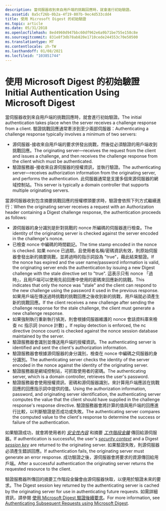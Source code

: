 ```yaml
---
description: 當伺服器收到來自用戶端的挑戰回應時，就會進行初始驗證。
ms.assetid: 8a5cf26b-0b2a-4f19-807b-9ec4d533cdd4
title: 使用 Microsoft Digest 的初始驗證
ms.topic: article
ms.date: 05/31/2018
ms.openlocfilehash: 8ed4960d947bbc60df962e6a9b71be755e158c8e
ms.sourcegitcommit: 831e8f3db78ab820e1710cede244553c70e50500
ms.translationtype: MT
ms.contentlocale: zh-TW
ms.lasthandoff: 01/08/2021
ms.locfileid: "103851744"
---
```

# <a name="initial-authentication-using-microsoft-digest"></a><span data-ttu-id="51bac-103">使用 Microsoft Digest 的初始驗證</span><span class="sxs-lookup"><span data-stu-id="51bac-103">Initial Authentication Using Microsoft Digest</span></span>

<span data-ttu-id="51bac-104">當伺服器收到來自用戶端的挑戰回應時，就會進行初始驗證。</span><span class="sxs-lookup"><span data-stu-id="51bac-104">The initial authentication takes place when the server receives a challenge response from a client.</span></span> <span data-ttu-id="51bac-105">驗證挑戰回應通常牽涉到至少兩部伺服器：</span><span class="sxs-lookup"><span data-stu-id="51bac-105">Authenticating a challenge response typically involves a minimum of two servers:</span></span>

-   <span data-ttu-id="51bac-106">源伺服器-接收來自用戶端的要求併發出挑戰，然後從必須驗證的用戶端收到挑戰回應。</span><span class="sxs-lookup"><span data-stu-id="51bac-106">The originating server—receives the request from the client and issues a challenge, and then receives the challenge response from the client which must be authenticated.</span></span>
-   <span data-ttu-id="51bac-107">驗證服務器-接收來自源伺服器的授權資訊，並執行驗證。</span><span class="sxs-lookup"><span data-stu-id="51bac-107">The authenticating server—receives authorization information from the originating server, and performs the authentication.</span></span> <span data-ttu-id="51bac-108">此伺服器通常是支援多個來源伺服器的網域控制站。</span><span class="sxs-lookup"><span data-stu-id="51bac-108">This server is typically a domain controller that supports multiple originating servers.</span></span>

<span data-ttu-id="51bac-109">當源伺服器收到包含摘要挑戰回應的授權標頭要求時，驗證會依照下列方式繼續進行：</span><span class="sxs-lookup"><span data-stu-id="51bac-109">When the originating server receives a request with an Authorization header containing a Digest challenge response, the authentication proceeds as follows:</span></span>

-   <span data-ttu-id="51bac-110">源伺服器的身分識別是針對挑戰的 nonce 所編碼的伺服器進行檢查。</span><span class="sxs-lookup"><span data-stu-id="51bac-110">The identity of the originating server is checked against the server encoded in the challenge's nonce.</span></span>
-   <span data-ttu-id="51bac-111">已檢查 nonce 中編碼的時間戳記。</span><span class="sxs-lookup"><span data-stu-id="51bac-111">The time stamp encoded in the nonce is checked.</span></span> <span data-ttu-id="51bac-112">如果 nonce 已過期，且使用者名稱/密碼資訊有效，則原始伺服器會發出新的摘要挑戰，並將過時的指示詞設為 "true"，藉此結束驗證。</span><span class="sxs-lookup"><span data-stu-id="51bac-112">If the nonce has expired and the user name/password information is valid, the originating server ends the authentication by issuing a new Digest challenge with the stale directive set to "true".</span></span> <span data-ttu-id="51bac-113">這表示只有 nonce 「過時」，且用戶端可以使用先前回應中使用的密碼來回應新的挑戰。</span><span class="sxs-lookup"><span data-stu-id="51bac-113">This indicates that only the nonce was "stale" and the client can respond to the new challenge using the password it used in the previous response.</span></span> <span data-ttu-id="51bac-114">如果用戶端在傳送過時挑戰的挑戰回應之後收到新的挑戰，用戶端就必須產生新的挑戰回應。</span><span class="sxs-lookup"><span data-stu-id="51bac-114">If the client receives a new challenge after sending the challenge response for the stale challenge, the client must generate a new challenge response.</span></span>
-   <span data-ttu-id="51bac-115">如果強制執行重新執行偵測，則會根據伺服器維護的 nonce 會話資料庫來檢查 nc 指示詞 (nonce 計數) 。</span><span class="sxs-lookup"><span data-stu-id="51bac-115">If replay detection is enforced, the nc directive (nonce count) is checked against the nonce session database maintained by the server.</span></span>
-   <span data-ttu-id="51bac-116">驗證服務器會識別並傳送用戶端的授權資訊。</span><span class="sxs-lookup"><span data-stu-id="51bac-116">The authenticating server is identified and sent the client's authorization information.</span></span>
-   <span data-ttu-id="51bac-117">驗證服務器會根據源伺服器的身分識別，檢查在 nonce 中編碼之伺服器的身分識別。</span><span class="sxs-lookup"><span data-stu-id="51bac-117">The authenticating server checks the identity of the server encoded in the nonce against the identity of the originating server.</span></span>
-   <span data-ttu-id="51bac-118">驗證服務器是網域控制站，可抓取使用者的密碼。</span><span class="sxs-lookup"><span data-stu-id="51bac-118">The authenticating server, which is a domain controller, retrieves the user's password.</span></span>
-   <span data-ttu-id="51bac-119">驗證服務器會使用授權資訊、密碼和源伺服器識別，來計算用戶端應該在挑戰回應的回應指示詞中提供的值。</span><span class="sxs-lookup"><span data-stu-id="51bac-119">Using the authorization information, password, and originating server identification, the authenticating server computes the value that the client should have supplied in the challenge response's response directive.</span></span> <span data-ttu-id="51bac-120">驗證服務器會將計算的值與用戶端的回應進行比較，以判斷驗證是否成功或失敗。</span><span class="sxs-lookup"><span data-stu-id="51bac-120">The authenticating server compares the computed value to the client's response to determine the success or failure of the authentication.</span></span>

<span data-ttu-id="51bac-121">如果驗證成功，就會將使用者的 [*安全性內容*](../secgloss/s-gly.md) 和摘要 [*工作階段金鑰*](../secgloss/s-gly.md) 傳回給源伺服器。</span><span class="sxs-lookup"><span data-stu-id="51bac-121">If authentication is successful, the user's [*security context*](../secgloss/s-gly.md) and a Digest [*session key*](../secgloss/s-gly.md) are returned to the originating server.</span></span> <span data-ttu-id="51bac-122">如果驗證失敗，則源伺服器必須產生錯誤回應。</span><span class="sxs-lookup"><span data-stu-id="51bac-122">If authentication fails, the originating server must generate an error response.</span></span> <span data-ttu-id="51bac-123">成功驗證之後，源伺服器會將要求的資源傳回給用戶端。</span><span class="sxs-lookup"><span data-stu-id="51bac-123">After a successful authentication the originating server returns the requested resource to the client.</span></span>

<span data-ttu-id="51bac-124">驗證服務器所傳回的摘要工作階段金鑰會由源伺服器快取，以便用於驗證未來的要求。</span><span class="sxs-lookup"><span data-stu-id="51bac-124">The Digest session key returned by the authenticating server is cached by the originating server for use in authenticating future requests.</span></span> <span data-ttu-id="51bac-125">如需詳細資訊，請參閱 [使用 Microsoft Digest 驗證後續要求](authenticating-subsequent-requests-using-microsoft-digest.md)。</span><span class="sxs-lookup"><span data-stu-id="51bac-125">For more information, see [Authenticating Subsequent Requests using Microsoft Digest](authenticating-subsequent-requests-using-microsoft-digest.md).</span></span>

 

 
